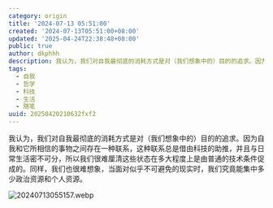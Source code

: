```yaml
---
category: origin
title: '2024-07-13 05:51:00'
created: '2024-07-13T05:51:00+08:00'
updated: '2025-04-24T22:38:48+08:00'
public: true
author: dkphhh
description: 我认为，我们对自我最彻底的消耗方式是对（我们想象中的）目的的追求。因为自我和它所相信的事物之间存在一种联系……
tags:
  - 自我
  - 哲学
  - 科技
  - 生活
  - 随笔
uuid: 20250420210632fxf2
---
```


我认为，我们对自我最彻底的消耗方式是对（我们想象中的）目的的追求。因为自我和它所相信的事物之间存在一种联系，这种联系总是借由科技的助推，并且与日常生活密不可分，所以我们很难厘清这些状态在多大程度上是由普通的技术条件促成的。同样，我们也很难想象，当面对似乎不可避免的现实时，我们究竟能集中多少政治资源和个人资源。

![20240713055157.webp](https://img.dkphhh.me/20240713055157.webp)
